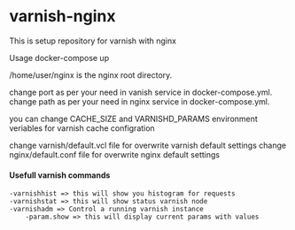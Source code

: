 # varnish-nginx
This is setup repository for varnish with nginx

Usage
	docker-compose up

/home/user/nginx is the nginx root directory.

change port as per your need in vanish service in docker-compose.yml.
change path as per your need in nginx service in docker-compose.yml.

you can change CACHE_SIZE and VARNISHD_PARAMS environment veriables for varnish cache configration


change varnish/default.vcl file for overwrite varnish default settings
change nginx/default.conf file for overwrite nginx default settings

#### Usefull varnish commands  
	-varnishhist => this will show you histogram for requests  
	-varnishstat => this will show status varnish node  
	-varnishadm => Control a running varnish instance  
		-param.show => this will display current params with values



